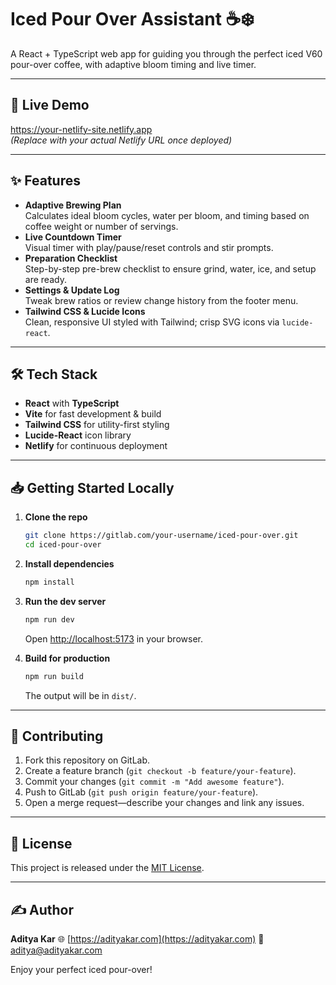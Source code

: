 # Iced Pour Over Assistant ☕❄️

A React + TypeScript web app for guiding you through the perfect iced V60 pour-over coffee, with adaptive bloom timing and live timer.

---

## 🚀 Live Demo

https://your-netlify-site.netlify.app  
*(Replace with your actual Netlify URL once deployed)*

---

## ✨ Features

- **Adaptive Brewing Plan**  
  Calculates ideal bloom cycles, water per bloom, and timing based on coffee weight or number of servings.  
- **Live Countdown Timer**  
  Visual timer with play/pause/reset controls and stir prompts.  
- **Preparation Checklist**  
  Step-by-step pre-brew checklist to ensure grind, water, ice, and setup are ready.  
- **Settings & Update Log**  
  Tweak brew ratios or review change history from the footer menu.  
- **Tailwind CSS & Lucide Icons**  
  Clean, responsive UI styled with Tailwind; crisp SVG icons via `lucide-react`.

---

## 🛠️ Tech Stack

- **React** with **TypeScript**  
- **Vite** for fast development & build  
- **Tailwind CSS** for utility-first styling  
- **Lucide-React** icon library  
- **Netlify** for continuous deployment

---

## 📥 Getting Started Locally

1. **Clone the repo**  
   ```bash
   git clone https://gitlab.com/your-username/iced-pour-over.git
   cd iced-pour-over


2. **Install dependencies**

   ```bash
   npm install
   ```

3. **Run the dev server**

   ```bash
   npm run dev
   ```

   Open [http://localhost:5173](http://localhost:5173) in your browser.

4. **Build for production**

   ```bash
   npm run build
   ```

   The output will be in `dist/`.


---

## 🤝 Contributing

1. Fork this repository on GitLab.
2. Create a feature branch (`git checkout -b feature/your-feature`).
3. Commit your changes (`git commit -m "Add awesome feature"`).
4. Push to GitLab (`git push origin feature/your-feature`).
5. Open a merge request—describe your changes and link any issues.

---

## 📄 License

This project is released under the [MIT License](LICENSE).

---

## ✍️ Author

**Aditya Kar**
🌐 [https://adityakar.com](https://adityakar.com)
📧 [aditya@adityakar.com](mailto:adityakar1710@gmail.com)

Enjoy your perfect iced pour-over!

